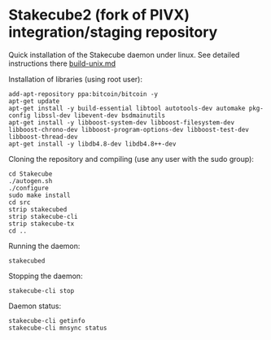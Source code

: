Stakecube2 (fork of PIVX) integration/staging repository
========================================================

Quick installation of the Stakecube daemon under linux. See detailed instructions there [build-unix.md](build-unix.md)

Installation of libraries (using root user):

    add-apt-repository ppa:bitcoin/bitcoin -y
    apt-get update
    apt-get install -y build-essential libtool autotools-dev automake pkg-config libssl-dev libevent-dev bsdmainutils
    apt-get install -y libboost-system-dev libboost-filesystem-dev libboost-chrono-dev libboost-program-options-dev libboost-test-dev libboost-thread-dev
    apt-get install -y libdb4.8-dev libdb4.8++-dev

Cloning the repository and compiling (use any user with the sudo group):

    cd Stakecube
    ./autogen.sh
    ./configure
    sudo make install
    cd src
    strip stakecubed
    strip stakecube-cli
    strip stakecube-tx
    cd ..

Running the daemon:

    stakecubed 

Stopping the daemon:

    stakecube-cli stop

Daemon status:

    stakecube-cli getinfo
    stakecube-cli mnsync status
